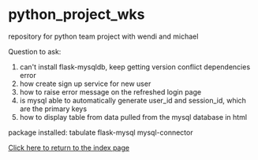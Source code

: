 # python_project_wks
 repository for python team project with wendi and michael

Question to ask:

1. can't install flask-mysqldb, keep getting version conflict dependencies error
2. how create sign up service for new user
3. how to raise error message on the refreshed login page
4. is mysql able to automatically generate user_id and session_id, which are the primary keys
5. how to display table from data pulled from the mysql database in html

package installed:
tabulate
flask-mysql
mysql-connector

<a href="{{ url_for('data_input') }}">Click here to return to the index page</a>